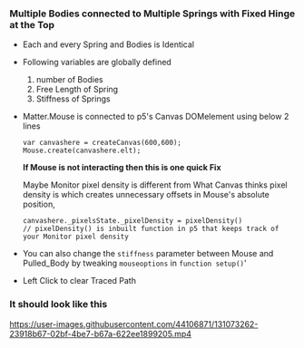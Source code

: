 


### Multiple Bodies connected to Multiple Springs with Fixed Hinge at the Top
- Each and every Spring and Bodies is Identical
- Following variables are globally defined
    1. number of Bodies 
    2. Free Length of Spring
    3. Stiffness of Springs
- Matter.Mouse is connected to p5's Canvas DOMelement using below 2 lines

  ```
  var canvashere = createCanvas(600,600);
  Mouse.create(canvashere.elt);
  ```
  **If Mouse is not interacting then this is one quick Fix**
  
  Maybe Monitor pixel density is different from What Canvas thinks pixel density is which creates unnecessary offsets in Mouse's absolute position, 
  ```
  canvashere._pixelsState._pixelDensity = pixelDensity()
  // pixelDensity() is inbuilt function in p5 that keeps track of your Monitor pixel density
  ```
- You can also change the `stiffness` parameter between Mouse and Pulled_Body by tweaking `mouseoptions` in `function setup()`'
- Left Click to clear Traced Path 

### It should look like this
https://user-images.githubusercontent.com/44106871/131073262-23918b67-02bf-4be7-b67a-622ee1899205.mp4
